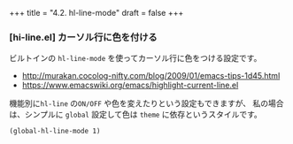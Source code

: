 +++
title = "4.2. hl-line-mode"
draft = false
+++
### [hi-line.el] カーソル行に色を付ける

ビルトインの `hl-line-mode` を使ってカーソル行に色をつける設定です。

* http://murakan.cocolog-nifty.com/blog/2009/01/emacs-tips-1d45.html 
* https://www.emacswiki.org/emacs/highlight-current-line.el

機能別に`hl-line` の`ON/OFF` や色を変えたりという設定もできますが、
私の場合は、シンプルに `global` 設定して色は `theme` に依存というスタイルです。

```emacs-lisp
(global-hl-line-mode 1)
```

